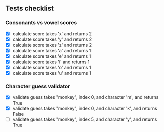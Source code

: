 ## Tests checklist 

### Consonants vs vowel scores

- [x] calculate score takes 'x' and returns 2
- [x] calculate score takes 'y' and returns 2
- [x] calculate score takes 'z' and returns 2
- [x] calculate score takes 'a' and returns 1
- [x] calculate score takes 'e' and returns 1
- [x] calculate score takes 'i' and returns 1
- [x] calculate score takes 'o' and returns 1
- [x] calculate score takes 'u' and returns 1

### Character guess validator

- [x] validate guess takes "monkey", index 0, and character 'm', and returns True
- [x] validate guess takes "monkey", index 0, and character 'k', and returns False
- [ ] validate guess takes "monkey", index 5, and character 'y', and returns True